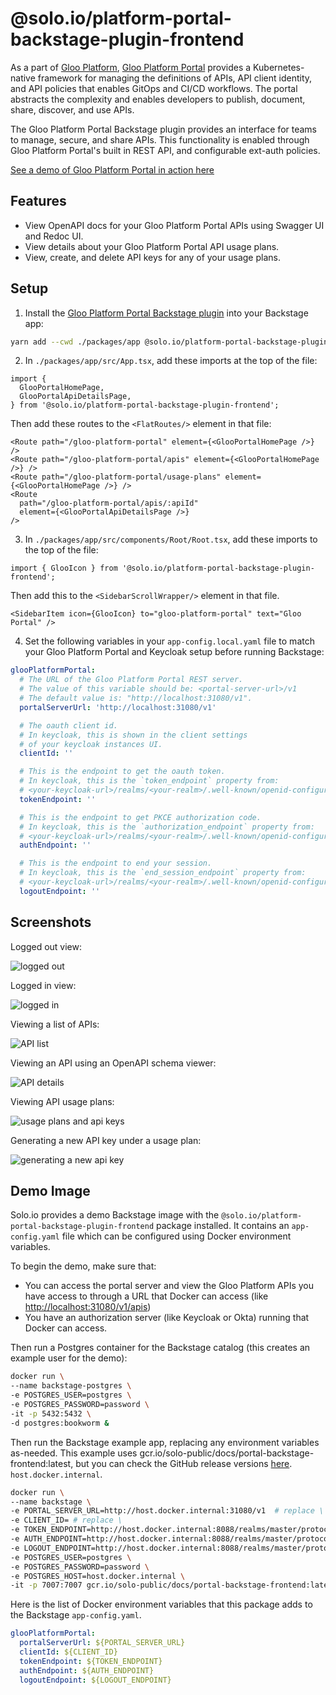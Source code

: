 # @solo.io/platform-portal-backstage-plugin-frontend

As a part of [Gloo Platform](https://www.solo.io/products/gloo-platform/), [Gloo Platform Portal](https://www.solo.io/products/gloo-portal/) provides a Kubernetes-native framework for managing the definitions of APIs, API client identity, and API policies that enables GitOps and CI/CD workflows. The portal abstracts the complexity and enables developers to publish, document, share, discover, and use APIs.

The Gloo Platform Portal Backstage plugin provides an interface for teams to manage, secure, and share APIs. This functionality is enabled through Gloo Platform Portal's built in REST API, and configurable ext-auth policies.

[See a demo of Gloo Platform Portal in action here](https://www.youtube.com/watch?v=YL1aqjZDqGQ&t=0)

## Features

- View OpenAPI docs for your Gloo Platform Portal APIs using Swagger UI and Redoc UI.
- View details about your Gloo Platform Portal API usage plans.
- View, create, and delete API keys for any of your usage plans.

## Setup

1. Install the [Gloo Platform Portal Backstage plugin](https://www.npmjs.com/package/@solo.io/platform-portal-backstage-plugin-frontend) into your Backstage app:

```bash
yarn add --cwd ./packages/app @solo.io/platform-portal-backstage-plugin-frontend
```

2. In `./packages/app/src/App.tsx`, add these imports at the top of the file:

```tsx
import {
  GlooPortalHomePage,
  GlooPortalApiDetailsPage,
} from '@solo.io/platform-portal-backstage-plugin-frontend';
```

Then add these routes to the `<FlatRoutes/>` element in that file:

```tsx
<Route path="/gloo-platform-portal" element={<GlooPortalHomePage />} />
<Route path="/gloo-platform-portal/apis" element={<GlooPortalHomePage />} />
<Route path="/gloo-platform-portal/usage-plans" element={<GlooPortalHomePage />} />
<Route
  path="/gloo-platform-portal/apis/:apiId"
  element={<GlooPortalApiDetailsPage />}
/>
```

3. In `./packages/app/src/components/Root/Root.tsx`, add these imports to the top of the file:

```tsx
import { GlooIcon } from '@solo.io/platform-portal-backstage-plugin-frontend';
```

Then add this to the `<SidebarScrollWrapper/>` element in that file.

```tsx
<SidebarItem icon={GlooIcon} to="gloo-platform-portal" text="Gloo Portal" />
```

4. Set the following variables in your `app-config.local.yaml` file to match your Gloo Platform Portal and Keycloak setup before running Backstage:

```yaml
glooPlatformPortal:
  # The URL of the Gloo Platform Portal REST server.
  # The value of this variable should be: <portal-server-url>/v1
  # The default value is: "http://localhost:31080/v1".
  portalServerUrl: 'http://localhost:31080/v1'

  # The oauth client id.
  # In keycloak, this is shown in the client settings
  # of your keycloak instances UI.
  clientId: ''

  # This is the endpoint to get the oauth token.
  # In keycloak, this is the `token_endpoint` property from:
  # <your-keycloak-url>/realms/<your-realm>/.well-known/openid-configuration
  tokenEndpoint: ''

  # This is the endpoint to get PKCE authorization code.
  # In keycloak, this is the `authorization_endpoint` property from:
  # <your-keycloak-url>/realms/<your-realm>/.well-known/openid-configuration
  authEndpoint: ''

  # This is the endpoint to end your session.
  # In keycloak, this is the `end_session_endpoint` property from:
  # <your-keycloak-url>/realms/<your-realm>/.well-known/openid-configuration
  logoutEndpoint: ''
```

## Screenshots

Logged out view:

![logged out](./readme_assets/logged-out.png)

Logged in view:

![logged in](./readme_assets/logged-in.png)

Viewing a list of APIs:

![API list](./readme_assets/apis.png)

Viewing an API using an OpenAPI schema viewer:

![API details](./readme_assets/api-details.png)

Viewing API usage plans:

![usage plans and api keys](./readme_assets/usage-plans.png)

Generating a new API key under a usage plan:

![generating a new api key](./readme_assets/generate-new-key.png)

## Demo Image

Solo.io provides a demo Backstage image with the `@solo.io/platform-portal-backstage-plugin-frontend` package installed. It contains an `app-config.yaml` file which can be configured using Docker environment variables.

To begin the demo, make sure that:

- You can access the portal server and view the Gloo Platform APIs you have access to through a URL that Docker can access (like [http://localhost:31080/v1/apis](http://localhost:31080/v1/apis))
- You have an authorization server (like Keycloak or Okta) running that Docker can access.

Then run a Postgres container for the Backstage catalog (this creates an example user for the demo):

```sh
docker run \
--name backstage-postgres \
-e POSTGRES_USER=postgres \
-e POSTGRES_PASSWORD=password \
-it -p 5432:5432 \
-d postgres:bookworm &
```

Then run the Backstage example app, replacing any environment variables as-needed. This example uses gcr.io/solo-public/docs/portal-backstage-frontend:latest, but you can check the GitHub release versions [here](https://github.com/solo-io/platform-portal-backstage-plugin-frontend/releases). `host.docker.internal`.

```sh
docker run \
--name backstage \
-e PORTAL_SERVER_URL=http://host.docker.internal:31080/v1  # replace \
-e CLIENT_ID= # replace \
-e TOKEN_ENDPOINT=http://host.docker.internal:8088/realms/master/protocol/openid-connect/token # replace \
-e AUTH_ENDPOINT=http://host.docker.internal:8088/realms/master/protocol/openid-connect/auth # replace \
-e LOGOUT_ENDPOINT=http://host.docker.internal:8088/realms/master/protocol/openid-connect/logout # replace \
-e POSTGRES_USER=postgres \
-e POSTGRES_PASSWORD=password \
-e POSTGRES_HOST=host.docker.internal \
-it -p 7007:7007 gcr.io/solo-public/docs/portal-backstage-frontend:latest
```

Here is the list of Docker environment variables that this package adds to the Backstage `app-config.yaml`.

```yaml
glooPlatformPortal:
  portalServerUrl: ${PORTAL_SERVER_URL}
  clientId: ${CLIENT_ID}
  tokenEndpoint: ${TOKEN_ENDPOINT}
  authEndpoint: ${AUTH_ENDPOINT}
  logoutEndpoint: ${LOGOUT_ENDPOINT}
```
